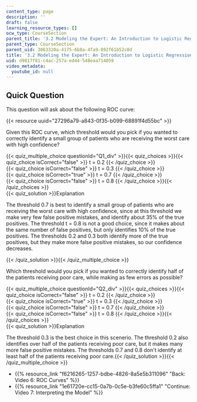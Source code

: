 ```yaml
---
content_type: page
description: ''
draft: false
learning_resource_types: []
ocw_type: CourseSection
parent_title: '3.2 Modeling the Expert: An Introduction to Logistic Regression'
parent_type: CourseSection
parent_uid: 3063320a-4175-6b8a-4fa9-892f61b52c0d
title: '3.2 Modeling the Expert: An Introduction to Logistic Regression'
uid: d9817f81-c4ac-257a-ed44-548eaa714059
video_metadata:
  youtube_id: null
---
```

## Quick Question

This question will ask about the following ROC curve:

{{< resource uuid="27296a79-a843-0f35-b099-68891f4d55bc" >}}

Given this ROC curve, which threshold would you pick if you wanted to correctly identify a small group of patients who are receiving the worst care with high confidence?

{{< quiz_multiple_choice questionId="Q1_div" >}}{{< quiz_choices >}}{{< quiz_choice isCorrect="false" >}} t = 0.2 {{< /quiz_choice >}}     
{{< quiz_choice isCorrect="false" >}} t = 0.3 {{< /quiz_choice >}}     
{{< quiz_choice isCorrect="true" >}} t = 0.7 {{< /quiz_choice >}}     
{{< quiz_choice isCorrect="false" >}} t = 0.8 {{< /quiz_choice >}}{{< /quiz_choices >}}     
{{< quiz_solution >}}Explanation

The threshold 0.7 is best to identify a small group of patients who are receiving the worst care with high confidence, since at this threshold we make very few false positive mistakes, and identify about 35% of the true positives. The threshold t = 0.8 is not a good choice, since it makes about the same number of false positives, but only identifies 10% of the true positives. The thresholds 0.2 and 0.3 both identify more of the true positives, but they make more false positive mistakes, so our confidence decreases.

{{< /quiz_solution >}}{{< /quiz_multiple_choice >}}

Which threshold would you pick if you wanted to correctly identify half of the patients receiving poor care, while making as few errors as possible?

{{< quiz_multiple_choice questionId="Q2_div" >}}{{< quiz_choices >}}{{< quiz_choice isCorrect="false" >}} t = 0.2 {{< /quiz_choice >}}     
{{< quiz_choice isCorrect="true" >}} t = 0.3 {{< /quiz_choice >}}     
{{< quiz_choice isCorrect="false" >}} t = 0.7 {{< /quiz_choice >}}     
{{< quiz_choice isCorrect="false" >}} t = 0.8 {{< /quiz_choice >}}{{< /quiz_choices >}}     
{{< quiz_solution >}}Explanation

The threshold 0.3 is the best choice in this scenerio. The threshold 0.2 also identifies over half of the patients receiving poor care, but it makes many more false positive mistakes. The thresholds 0.7 and 0.8 don't identify at least half of the patients receiving poor care.{{< /quiz_solution >}}{{< /quiz_multiple_choice >}}

- {{% resource_link "f6216265-1257-bdbe-4826-8a5e5b311096" "Back: Video 6: ROC Curves" %}}
- {{% resource_link "1e61720e-cc15-0a7b-0c5e-b3fe60c5ffa1" "Continue: Video 7: Interpreting the Model" %}}